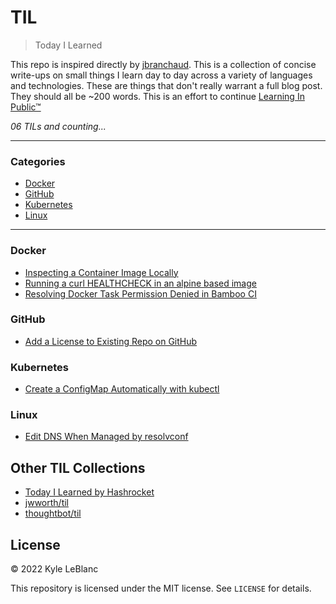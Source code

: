 # TIL

> Today I Learned

This repo is inspired directly by [jbranchaud](https://github.com/jbranchaud/til). This is a collection of concise write-ups on small things I learn day to day across a variety of languages and technologies. These are things that don't really
warrant a full blog post. They should all be ~200 words. This is an effort to continue [Learning In Public™](https://www.swyx.io/learn-in-public/)

_06 TILs and counting..._

---

### Categories

* [Docker](#docker)
* [GitHub](#github)
* [Kubernetes](#kubernetes)
* [Linux](#linux)

---

### Docker
- [Inspecting a Container Image Locally](docker/inspect-image-locally.md)
- [Running a curl HEALTHCHECK in an alpine based image](docker/curl-healthcheck.md)
- [Resolving Docker Task Permission Denied in Bamboo CI](docker/docker-task-permissions.md)

### GitHub
- [Add a License to Existing Repo on GitHub](github/add-license.md)

### Kubernetes
- [Create a ConfigMap Automatically with kubectl](k8s/create_configmap_cli.md)

### Linux
- [Edit DNS When Managed by resolvconf](linux/edit-DNS-resolvconf.md)


## Other TIL Collections

* [Today I Learned by Hashrocket](https://til.hashrocket.com)
* [jwworth/til](https://github.com/jwworth/til)
* [thoughtbot/til](https://github.com/thoughtbot/til)

## License

&copy; 2022 Kyle LeBlanc

This repository is licensed under the MIT license. See `LICENSE` for
details.

